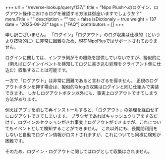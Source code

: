 +++
url = "/reverse-lookup/query/137/"
title = "Nipo Plushへのログイン、ログアウト操作におけるログを確認する方法は御座いますでしょうか？"
menuTitle = ""
description = ""
toc = false
isDictionaly = true
weight = 137
date = "2025-09-22"
tags = ["FAQ"]
contributors = []
+++

申し訳ございません。
「ログイン」「ログアウト」のログ収集は仕様的（というより技術的に）に非常に困難なため、現在NipoPlusではサポートされておりません。

ログインに関しては、インフラ側がその機能を提供していないですが、擬似的に（例えばログインイベントを検知してログに書き込む処理をクライアント側に仕込む）収集することは可能です。

一方で「ログアウト」は非常に困難であると言わざるを得ません。
正規のログアウトボタンを押す場合は、擬似的なlogの収集はログインと同じ仕組みで実装できます。
しかしログアウトボタン以外にも、事実上ログアウトできてしまう方法があります。

例えばアプリを消して再インストールすると、「ログアウト」の処理を経由せずにログアウトできてしまいます。
ブラウザであればキャッシュクリアをするだけで、ログインのセクションがきれ事実上ログアウトができますが、これについてもイベントとして検知することができません。
これ以外にも、長期間利用をしないと自動でログイン情報がロストされますが、これについても同様に検知が困難です。

そのため、ログイン・ログアウトに関してはログとして収集はされません。
